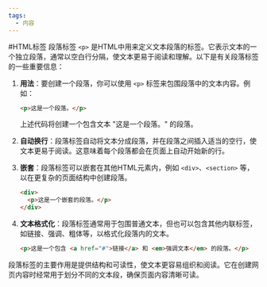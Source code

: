 ```yaml
---
tags:
  - 内容
---
```

#HTML标签
段落标签 `<p>` 是HTML中用来定义文本段落的标签。它表示文本的一个独立段落，通常以空白行分隔，使文本更易于阅读和理解。以下是有关段落标签的一些重要信息：

1. **用法**：要创建一个段落，你可以使用 `<p>` 标签来包围段落中的文本内容。例如：

   ```html
   <p>这是一个段落。</p>
   ```

   上述代码将创建一个包含文本 "这是一个段落。" 的段落。

2. **自动换行**：段落标签自动将文本分成段落，并在段落之间插入适当的空行，使文本更易于阅读。这意味着每个段落都会在页面上自动开始新的行。

3. **嵌套**：段落标签可以嵌套在其他HTML元素内，例如 `<div>`、`<section>` 等，以在更复杂的页面结构中创建段落。

   ```html
   <div>
     <p>这是一个嵌套的段落。</p>
   </div>
   ```

4. **文本格式化**：段落标签通常用于包围普通文本，但也可以包含其他内联标签，如链接、强调、粗体等，以格式化段落内的文本。

   ```html
   <p>这是一个包含 <a href="#">链接</a> 和 <em>强调文本</em> 的段落。</p>
   ```

段落标签的主要作用是提供结构和可读性，使文本更容易组织和阅读。它在创建网页内容时经常用于划分不同的文本段，确保页面内容清晰可读。